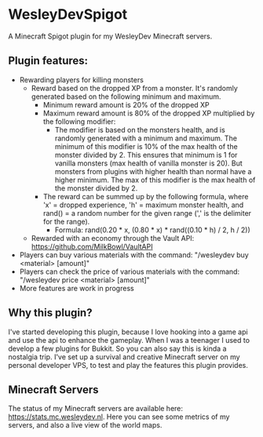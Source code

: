 # WesleyDevSpigot
A Minecraft Spigot plugin for my WesleyDev Minecraft servers.

## Plugin features:
- Rewarding players for killing monsters
    - Reward based on the dropped XP from a monster.
    It's randomly generated based on the following minimum and maximum.
        - Minimum reward amount is 20% of the dropped XP
        - Maximum reward amount is 80% of the dropped XP multiplied by the following modifier:
            - The modifier is based on the monsters health, 
            and is randomly generated with a minimum and maximum.
            The minimum of this modifier is
            10% of the max health of the monster divided by 2. This ensures that minimum is
            1 for vanilla monsters (max health of vanilla monster is 20).
            But monsters from plugins with higher health than normal have a 
            higher minimum. The max of this modifier is the max health
            of the monster divided by 2.
        - The reward can be summed up by the following formula, where 'x' = dropped experience, 
        'h' = maximum monster health, and rand() = a random number for the given range 
        (',' is the delimiter for the range).
            - Formula: rand(0.20 * x, (0.80 * x) * rand((0.10 * h) / 2, h / 2))
    - Rewarded with an economy through the Vault API: https://github.com/MilkBowl/VaultAPI
- Players can buy various materials with the command: "/wesleydev buy &lt;material&gt; [amount]"
- Players can check the price of various materials with the command: "/wesleydev price &lt;material&gt; [amount]"
- More features are work in progress

## Why this plugin?
I've started developing this plugin, 
because I love hooking into a game api and use the api to enhance the gameplay.
When I was a teenager I used to develop a few plugins for Bukkit. 
So you can also say this is kinda a nostalgia trip. 
I've set up a survival and creative Minecraft server on my personal developer VPS, 
to test and play the features this plugin provides.

## Minecraft Servers
The status of my Minecraft servers are available here: https://stats.mc.wesleydev.nl. 
Here you can see some metrics of my servers, and also a live view of the world maps.